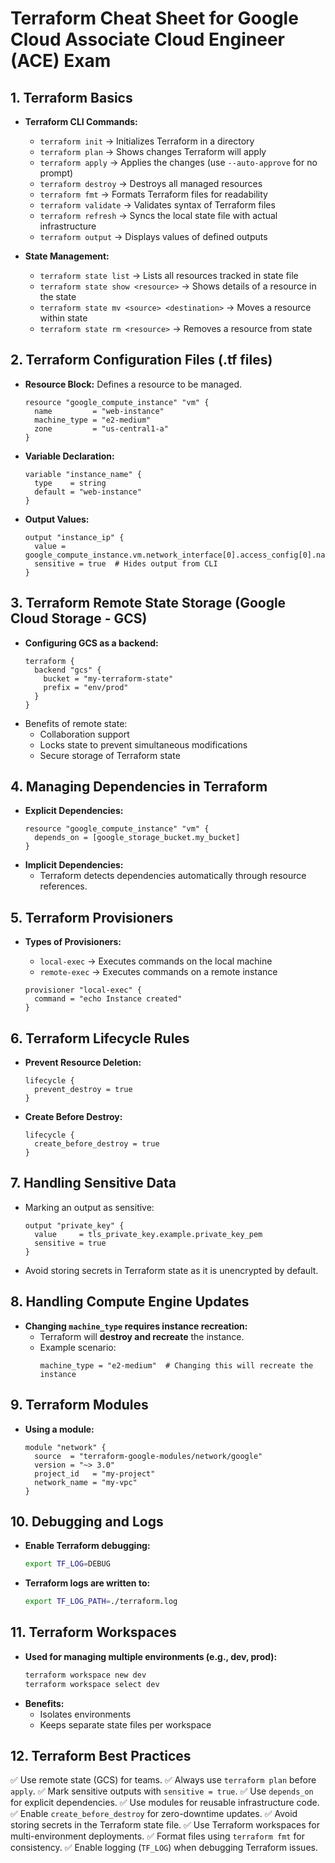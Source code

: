 # **Terraform Cheat Sheet for Google Cloud Associate Cloud Engineer (ACE) Exam**

## **1. Terraform Basics**
- **Terraform CLI Commands:**
  - `terraform init` → Initializes Terraform in a directory
  - `terraform plan` → Shows changes Terraform will apply
  - `terraform apply` → Applies the changes (use `--auto-approve` for no prompt)
  - `terraform destroy` → Destroys all managed resources
  - `terraform fmt` → Formats Terraform files for readability
  - `terraform validate` → Validates syntax of Terraform files
  - `terraform refresh` → Syncs the local state file with actual infrastructure
  - `terraform output` → Displays values of defined outputs

- **State Management:**
  - `terraform state list` → Lists all resources tracked in state file
  - `terraform state show <resource>` → Shows details of a resource in the state
  - `terraform state mv <source> <destination>` → Moves a resource within state
  - `terraform state rm <resource>` → Removes a resource from state

## **2. Terraform Configuration Files (.tf files)**
- **Resource Block:** Defines a resource to be managed.
  ```hcl
  resource "google_compute_instance" "vm" {
    name         = "web-instance"
    machine_type = "e2-medium"
    zone         = "us-central1-a"
  }
  ```
- **Variable Declaration:**
  ```hcl
  variable "instance_name" {
    type    = string
    default = "web-instance"
  }
  ```
- **Output Values:**
  ```hcl
  output "instance_ip" {
    value = google_compute_instance.vm.network_interface[0].access_config[0].nat_ip
    sensitive = true  # Hides output from CLI
  }
  ```

## **3. Terraform Remote State Storage (Google Cloud Storage - GCS)**
- **Configuring GCS as a backend:**
  ```hcl
  terraform {
    backend "gcs" {
      bucket = "my-terraform-state"
      prefix = "env/prod"
    }
  }
  ```
- Benefits of remote state:
  - Collaboration support
  - Locks state to prevent simultaneous modifications
  - Secure storage of Terraform state

## **4. Managing Dependencies in Terraform**
- **Explicit Dependencies:**
  ```hcl
  resource "google_compute_instance" "vm" {
    depends_on = [google_storage_bucket.my_bucket]
  }
  ```
- **Implicit Dependencies:**
  - Terraform detects dependencies automatically through resource references.

## **5. Terraform Provisioners**
- **Types of Provisioners:**
  - `local-exec` → Executes commands on the local machine
  - `remote-exec` → Executes commands on a remote instance

  ```hcl
  provisioner "local-exec" {
    command = "echo Instance created"
  }
  ```

## **6. Terraform Lifecycle Rules**
- **Prevent Resource Deletion:**
  ```hcl
  lifecycle {
    prevent_destroy = true
  }
  ```
- **Create Before Destroy:**
  ```hcl
  lifecycle {
    create_before_destroy = true
  }
  ```

## **7. Handling Sensitive Data**
- Marking an output as sensitive:
  ```hcl
  output "private_key" {
    value     = tls_private_key.example.private_key_pem
    sensitive = true
  }
  ```
- Avoid storing secrets in Terraform state as it is unencrypted by default.

## **8. Handling Compute Engine Updates**
- **Changing `machine_type` requires instance recreation:**
  - Terraform will **destroy and recreate** the instance.
  - Example scenario:
    ```hcl
    machine_type = "e2-medium"  # Changing this will recreate the instance
    ```

## **9. Terraform Modules**
- **Using a module:**
  ```hcl
  module "network" {
    source  = "terraform-google-modules/network/google"
    version = "~> 3.0"
    project_id   = "my-project"
    network_name = "my-vpc"
  }
  ```

## **10. Debugging and Logs**
- **Enable Terraform debugging:**
  ```bash
  export TF_LOG=DEBUG
  ```
- **Terraform logs are written to:**
  ```bash
  export TF_LOG_PATH=./terraform.log
  ```

## **11. Terraform Workspaces**
- **Used for managing multiple environments (e.g., dev, prod):**
  ```bash
  terraform workspace new dev
  terraform workspace select dev
  ```
- **Benefits:**
  - Isolates environments
  - Keeps separate state files per workspace

## **12. Terraform Best Practices**
✅ Use remote state (GCS) for teams.
✅ Always use `terraform plan` before `apply`.
✅ Mark sensitive outputs with `sensitive = true`.
✅ Use `depends_on` for explicit dependencies.
✅ Use modules for reusable infrastructure code.
✅ Enable `create_before_destroy` for zero-downtime updates.
✅ Avoid storing secrets in the Terraform state file.
✅ Use Terraform workspaces for multi-environment deployments.
✅ Format files using `terraform fmt` for consistency.
✅ Enable logging (`TF_LOG`) when debugging Terraform issues.


